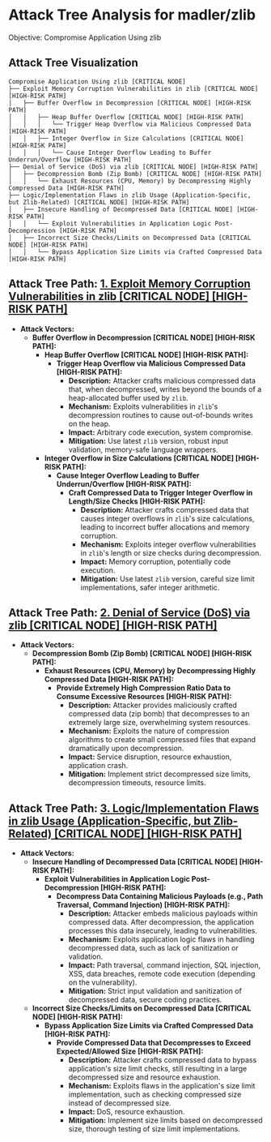 # Attack Tree Analysis for madler/zlib

Objective: Compromise Application Using zlib

## Attack Tree Visualization

```
Compromise Application Using zlib [CRITICAL NODE]
├── Exploit Memory Corruption Vulnerabilities in zlib [CRITICAL NODE] [HIGH-RISK PATH]
│   ├── Buffer Overflow in Decompression [CRITICAL NODE] [HIGH-RISK PATH]
│   │   ├── Heap Buffer Overflow [CRITICAL NODE] [HIGH-RISK PATH]
│   │   │   └── Trigger Heap Overflow via Malicious Compressed Data [HIGH-RISK PATH]
│   │   ├── Integer Overflow in Size Calculations [CRITICAL NODE] [HIGH-RISK PATH]
│   │   │   └── Cause Integer Overflow Leading to Buffer Underrun/Overflow [HIGH-RISK PATH]
├── Denial of Service (DoS) via zlib [CRITICAL NODE] [HIGH-RISK PATH]
│   ├── Decompression Bomb (Zip Bomb) [CRITICAL NODE] [HIGH-RISK PATH]
│   │   └── Exhaust Resources (CPU, Memory) by Decompressing Highly Compressed Data [HIGH-RISK PATH]
├── Logic/Implementation Flaws in zlib Usage (Application-Specific, but Zlib-Related) [CRITICAL NODE] [HIGH-RISK PATH]
│   ├── Insecure Handling of Decompressed Data [CRITICAL NODE] [HIGH-RISK PATH]
│   │   └── Exploit Vulnerabilities in Application Logic Post-Decompression [HIGH-RISK PATH]
│   ├── Incorrect Size Checks/Limits on Decompressed Data [CRITICAL NODE] [HIGH-RISK PATH]
│   │   └── Bypass Application Size Limits via Crafted Compressed Data [HIGH-RISK PATH]
```

## Attack Tree Path: [1. Exploit Memory Corruption Vulnerabilities in zlib [CRITICAL NODE] [HIGH-RISK PATH]](./attack_tree_paths/1__exploit_memory_corruption_vulnerabilities_in_zlib__critical_node___high-risk_path_.md)

* **Attack Vectors:**
    * **Buffer Overflow in Decompression [CRITICAL NODE] [HIGH-RISK PATH]:**
        * **Heap Buffer Overflow [CRITICAL NODE] [HIGH-RISK PATH]:**
            * **Trigger Heap Overflow via Malicious Compressed Data [HIGH-RISK PATH]:**
                * **Description:** Attacker crafts malicious compressed data that, when decompressed, writes beyond the bounds of a heap-allocated buffer used by `zlib`.
                * **Mechanism:** Exploits vulnerabilities in `zlib`'s decompression routines to cause out-of-bounds writes on the heap.
                * **Impact:** Arbitrary code execution, system compromise.
                * **Mitigation:** Use latest `zlib` version, robust input validation, memory-safe language wrappers.
        * **Integer Overflow in Size Calculations [CRITICAL NODE] [HIGH-RISK PATH]:**
            * **Cause Integer Overflow Leading to Buffer Underrun/Overflow [HIGH-RISK PATH]:**
                * **Craft Compressed Data to Trigger Integer Overflow in Length/Size Checks [HIGH-RISK PATH]:**
                    * **Description:** Attacker crafts compressed data that causes integer overflows in `zlib`'s size calculations, leading to incorrect buffer allocations and memory corruption.
                    * **Mechanism:** Exploits integer overflow vulnerabilities in `zlib`'s length or size checks during decompression.
                    * **Impact:** Memory corruption, potentially code execution.
                    * **Mitigation:** Use latest `zlib` version, careful size limit implementations, safer integer arithmetic.

## Attack Tree Path: [2. Denial of Service (DoS) via zlib [CRITICAL NODE] [HIGH-RISK PATH]](./attack_tree_paths/2__denial_of_service__dos__via_zlib__critical_node___high-risk_path_.md)

* **Attack Vectors:**
    * **Decompression Bomb (Zip Bomb) [CRITICAL NODE] [HIGH-RISK PATH]:**
        * **Exhaust Resources (CPU, Memory) by Decompressing Highly Compressed Data [HIGH-RISK PATH]:**
            * **Provide Extremely High Compression Ratio Data to Consume Excessive Resources [HIGH-RISK PATH]:**
                * **Description:** Attacker provides maliciously crafted compressed data (zip bomb) that decompresses to an extremely large size, overwhelming system resources.
                * **Mechanism:** Exploits the nature of compression algorithms to create small compressed files that expand dramatically upon decompression.
                * **Impact:** Service disruption, resource exhaustion, application crash.
                * **Mitigation:** Implement strict decompressed size limits, decompression timeouts, resource limits.

## Attack Tree Path: [3. Logic/Implementation Flaws in zlib Usage (Application-Specific, but Zlib-Related) [CRITICAL NODE] [HIGH-RISK PATH]](./attack_tree_paths/3__logicimplementation_flaws_in_zlib_usage__application-specific__but_zlib-related___critical_node___6323d4f2.md)

* **Attack Vectors:**
    * **Insecure Handling of Decompressed Data [CRITICAL NODE] [HIGH-RISK PATH]:**
        * **Exploit Vulnerabilities in Application Logic Post-Decompression [HIGH-RISK PATH]:**
            * **Decompress Data Containing Malicious Payloads (e.g., Path Traversal, Command Injection) [HIGH-RISK PATH]:**
                * **Description:** Attacker embeds malicious payloads within compressed data. After decompression, the application processes this data insecurely, leading to vulnerabilities.
                * **Mechanism:** Exploits application logic flaws in handling decompressed data, such as lack of sanitization or validation.
                * **Impact:** Path traversal, command injection, SQL injection, XSS, data breaches, remote code execution (depending on the vulnerability).
                * **Mitigation:** Strict input validation and sanitization of decompressed data, secure coding practices.
    * **Incorrect Size Checks/Limits on Decompressed Data [CRITICAL NODE] [HIGH-RISK PATH]:**
        * **Bypass Application Size Limits via Crafted Compressed Data [HIGH-RISK PATH]:**
            * **Provide Compressed Data that Decompresses to Exceed Expected/Allowed Size [HIGH-RISK PATH]:**
                * **Description:** Attacker crafts compressed data to bypass application's size limit checks, still resulting in a large decompressed size and resource exhaustion.
                * **Mechanism:** Exploits flaws in the application's size limit implementation, such as checking compressed size instead of decompressed size.
                * **Impact:** DoS, resource exhaustion.
                * **Mitigation:** Implement size limits based on decompressed size, thorough testing of size limit implementations.

